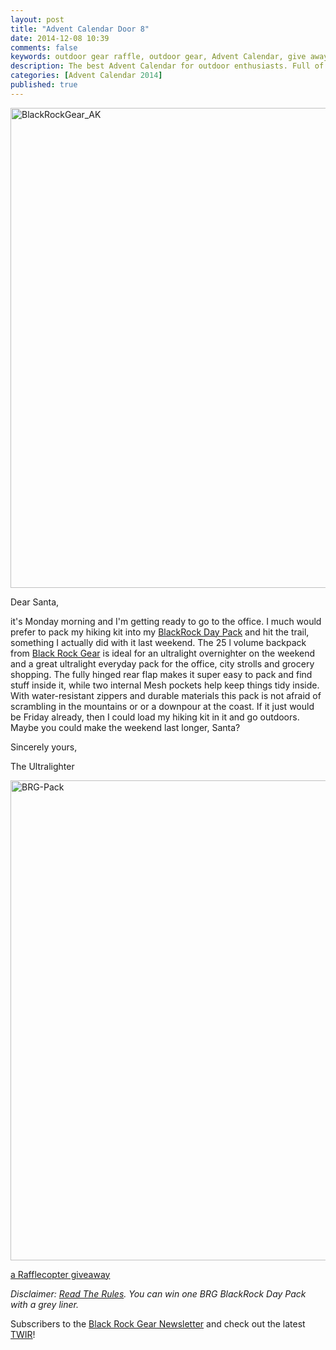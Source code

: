 ```yaml
---
layout: post
title: "Advent Calendar Door 8"
date: 2014-12-08 10:39
comments: false
keywords: outdoor gear raffle, outdoor gear, Advent Calendar, give away
description: The best Advent Calendar for outdoor enthusiasts. Full of great prizes which will enhance your adventures and make them more ultralight & fun!
categories: [Advent Calendar 2014]
published: true
---
```


<a href="http://hikinginfinland.com/2014/12/advent-calendar-door-8.html" title="BlackRockGear_AK by Hendrik Morkel, on Flickr"><img src="https://farm9.staticflickr.com/8213/8270832114_17be9e40f4_b.jpg" width="1024" height="768" alt="BlackRockGear_AK"></a>

<!-- more -->

Dear Santa,

it's Monday morning and I'm getting ready to go to the office. I much would prefer to pack my hiking kit into my [BlackRock Day Pack](http://www.blackrockgear.com/daypack.html) and hit the trail, something I actually did with it last weekend. The 25 l volume backpack from [Black Rock Gear](http://www.blackrockgear.com) is ideal for an ultralight overnighter on the weekend and a great ultralight everyday pack for the office, city strolls and grocery shopping. The fully hinged rear flap makes it super easy to pack and find stuff inside it, while two internal Mesh pockets help keep things tidy inside. With water-resistant zippers and durable materials this pack is not afraid of scrambling in the mountains or or a downpour at the coast. If it just would be Friday already, then I could load my hiking kit in it and go outdoors. Maybe you could make the weekend last longer, Santa? 

Sincerely yours,


The Ultralighter

<a href="https://www.flickr.com/photos/hendrikmorkel/15331288673" title="BRG-Pack by Hendrik Morkel, on Flickr"><img src="https://farm8.staticflickr.com/7475/15331288673_42b4dfb8c2_b.jpg" width="1024" height="768" alt="BRG-Pack"></a>

<a class="rcptr" href="http://www.rafflecopter.com/rafl/display/2eafd89536/" rel="nofollow" data-raflid="2eafd89536" data-theme="classic" data-template="" id="rcwidget_ocbre9v0">a Rafflecopter giveaway</a>
<script src="//widget-prime.rafflecopter.com/launch.js"></script>

*Disclaimer: [Read The Rules](http://hikinginfinland.com/2014/11/advent-calendar-2014-the-rules.html). You can win one BRG BlackRock Day Pack with a grey liner.*

Subscribers to the [Black Rock Gear Newsletter](http://blackrockgear.us7.list-manage1.com/subscribe/post?u=3fbf6849683cbe295df2ac7b5&id=ba521aa03f) and check out the latest [TWIR](http://hikinginfinland.com/2014/12/the-week-in-review-xcvii.html)!